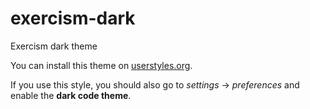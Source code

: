 # exercism-dark
Exercism dark theme

You can install this theme on [userstyles.org](https://userstyles.org/styles/174119/exercism-dark).

If you use this style, you should also go to _settings_ → _preferences_ and enable the **dark code theme**.
